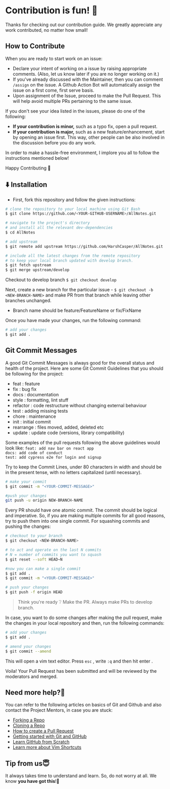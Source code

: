# Contribution is fun! :green_heart:

Thanks for checking out our contribution guide. We greatly appreciate any work contributed, no matter how small!

## How to Contribute

When you are ready to start work on an issue:

- Declare your intent of working on a issue by raising appropriate comments. (Also, let us know later if you are no longer working on it.)
- If you've already discussed with the Maintainer, then you can comment `/assign` on the issue. A Github Action Bot will automatically assign the issue on a first come, first serve basis.
- Upon assignment of the Issue, proceed to make the Pull Request. This will help avoid multiple PRs pertaining to the same issue.

If you don't see your idea listed in the issues, please do one of the following:
* **If your contribution is minor,** such as a typo fix, open a pull request.
* **If your contribution is major,** such as a new feature/enhancement, start by opening an issue first. This way, other people can be also involved in the discussion before you do any work.

In order to make a hassle-free environment, I implore you all to follow the instructions mentioned below!

Happy Contributing :slightly_smiling_face:

## :arrow_down: Installation

- First, fork this repository and follow the given instructions:

```bash
# clone the repository to your local machine using Git Bash
$ git clone https://github.com/<YOUR-GITHUB-USERNAME>/AllNotes.git

# navigate to the project's directory 
# and install all the relevant dev-dependencies
$ cd AllNotes

# add upstream 
$ git remote add upstream https://github.com/HarshCasper/AllNotes.git

# include all the latest changes from the remote repository
# to keep your local branch updated with develop branch.
$ git fetch upstream
$ git merge upstream/develop
```

Checkout to develop branch 
`$ git checkout develop` 

Next, create a new branch for the particular issue - `$ git checkout -b <NEW-BRANCH-NAME>` and make PR from that branch while leaving other branches unchanged.
- Branch name should be feature/FeatureName or fix/FixName 

Once you have made your changes, run the following command:

```bash
# add your changes
$ git add .
```

##  Git Commit Messages

A good Git Commit Messages is always good for the overall status and health of the project. Here are some Git Commit Guidelines that you should be following for the project:

-   feat : feature
-   fix : bug fix
-   docs : documentation
-   style : formatting, lint stuff
-   refactor : code restructure without changing external behaviour
-   test : adding missing tests
-   chore : maintenance
-   init : initial commit
-   rearrange : files moved, added, deleted etc
-   update : update code (versions, library compatibility)

Some examples of the pull requests following the above guidelines would look like:
`feat: add nav bar on react app`  
`docs: add code of conduct`  
`test: add cypress e2e for login and signup`

Try to keep the Commit Lines, under 80 characters in width and should be in the present tense, with no letters capitalized (until necessary).

```bash
# make your commit
$ git commit -m "<YOUR-COMMIT-MESSAGE>"

#push your changes
git push -u origin NEW-BRANCH-NAME
```
Every PR should have one atomic commit. The commit should be logical and imperative. So, if you are making multiple commits for all good reasons, try to push them into one single commit. For squashing commits and pushing the changes:
```bash
# checkout to your branch
$ git checkout <NEW-BRANCH-NAME>

# to act and operate on the last N commits
# N = number of commits you want to squash
$ git reset --soft HEAD~N

#now you can make a single commit 
$ git add .
$ git commit -m "<YOUR-COMMIT-MESSAGE>"

# push your changes
$ git push -f origin HEAD
```
> Think you're ready :grey_question: Make the PR. 
> Always make PRs to develop branch.

In case, you want to do some changes after making the pull request, make the changes in your local repository and then, run the following commands:

```bash
# add your changes
$ git add .

# amend your changes 
$ git commit --amend
```
This will open a vim text editor. Press `esc` , write `:q` and then hit enter .

Voila! Your Pull Request has been submitted and will be reviewed by the moderators and merged.

## Need more help?🤔  
You can refer to the following articles on basics of Git and Github and also contact the Project Mentors, in case you are stuck:  
- [Forking a Repo](https://help.github.com/en/github/getting-started-with-github/fork-a-repo)  
- [Cloning a Repo](https://help.github.com/en/desktop/contributing-to-projects/creating-an-issue-or-pull-request)  
- [How to create a Pull Request](https://opensource.com/article/19/7/create-pull-request-github)  
- [Getting started with Git and GitHub](https://towardsdatascience.com/getting-started-with-git-and-github-6fcd0f2d4ac6)  
- [Learn GitHub from Scratch](https://lab.github.com/githubtraining/introduction-to-github)  
 - [Learn more about Vim Shortcuts](https://docs.google.com/document/d/1AwJ0QTpi73-IF7yzpHeszr3iBnL2W2CsuY1qpwjZP7s/edit?usp=sharing) 
  
## Tip from us😇  
It always takes time to understand and learn. So, do not worry at all. We know **you have got this**!💪